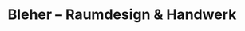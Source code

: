 ---
title: "Bleher – Raumdesign & Handwerk"
url: /nuertingen/bleher-raumdesign-und-handwerk/
shop: Raumausstattung
---